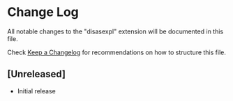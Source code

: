 # Change Log
All notable changes to the "disasexpl" extension will be documented in this file.

Check [Keep a Changelog](http://keepachangelog.com/) for recommendations on how to structure this file.

## [Unreleased]
- Initial release